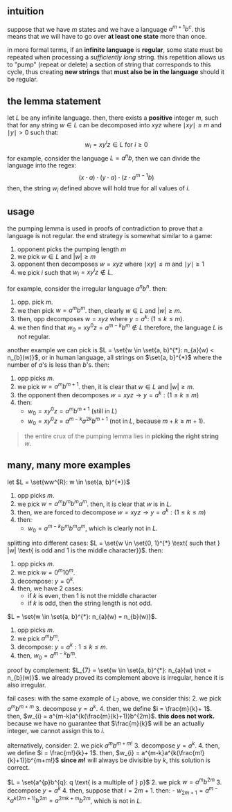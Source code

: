 ## intuition
suppose that we have $m$ states and we have a language $a^{m+1}b^{c}$. this means that we will have to go over **at least one state** more than once. 

in more formal terms, if an **infinite language** is **regular**, some state must be repeated when processing a *sufficiently long* string. this repetition allows us to "pump" (repeat or delete) a section of string that corresponds to this cycle, thus creating **new strings** that **must also be in the language** should it be regular.

## the lemma statement
let $L$ be any infinite language. then, there exists a **positive** integer $m$, such that for any string $w \in L$ can be decomposed into $xyz$ where $\mid xy \mid \leq m$ and $\mid y\mid \gt 0$ such that: 
$$w_{i}=xy^{i}z \in L \ \text{for} \ i \geq0$$
for example, consider the language $L = a^{n}b$, then we can divide the language into the regex: 
$$(x\cdot a)\cdot(y\cdot a)\cdot(z\cdot a^{m-1}b)$$
then, the string $w_i$ defined above will hold true for all values of $i$.
## usage
the pumping lemma is used in proofs of contradiction to prove that a language is not regular. the end strategy is somewhat similar to a game: 
1. opponent picks the pumping length $m$
2. we pick $w \in L$ and $|w| \geq m$
3. opponent then decomposes $w = xyz$ where $\mid xy \mid \leq m$ and $\mid y\mid \geq 1$
4. we pick $i$ such that $w_{i}=xy^{i}z \not \in L$.

for example, consider the irregular language $a^{n}b^{n}$. then: 
1. opp. pick $m$.
2. we then pick $w = a^{m}b^{m}$. then, clearly $w \in L$ and $|w| \geq m$.
3. then, opp decomposes $w=xyz$ where $y = a^{k}: \ (1 \leq k \leq m)$.
4. we then find that $w_{0}=xy^{0}z=a^{m-k}b^{m} \not \in L$
therefore, the language $L$ is not regular.

another example we can pick is $L = \set{w \in \set{a, b}^{*}: n_{a}(w) < n_{b}(w)}$, or in human language, all strings on $\set{a, b}^{*}$ where the number of $a$'s is less than $b$'s. then: 
1. opp picks $m$.
2. we pick $w=a^{m}b^{m+1}$. then, it is clear that $w \in L$ and $|w| \geq m$.
3. the opponent then decomposes $w = xyz \rightarrow y = a^{k}: (1 \leq k \leq m)$
4. then: 
	- $w_{0}=xy^{0}z = a^{m}b^{m+1}$ (still in $L$)
	- $w_{0}=xy^{0}z = a^{m-k}a^{2k}b^{m+1}$ (not in $L$, because $m + k \geq m + 1$).

> the entire crux of the pumping lemma lies in **picking the right string** $w$.

## many, many more examples
let $L = \set{ww^{R}: w \in \set{a, b}^{*}}$
1. opp picks $m$.
2. we pick $w=a^{m}b^{m}b^{m}a^{m}$. then, it is clear that $w$ is in $L$. 
3. then, we are forced to decompose $w = xyz \rightarrow y = a^{k}: (1\leq k \leq m)$
4. then: 
	- $w_{0}= a^{m-k}b^{m}b^{m}a^{m}$, which is clearly not in $L$.

splitting into different cases: 
$L = \set{w \in \set{0, 1}^{*} \text{ such that } |w| \text{ is odd and 1 is the middle character}}$.
then: 
1. opp picks $m$. 
2. we pick $w = 0^{m}10^{m}$. 
3. decompose: $y = 0^k$.
4. then, we have 2 cases: 
	- if $k$ is even, then 1 is not the middle character
	- if $k$ is odd, then the string length is not odd.

$L = \set{w \in \set{a, b}^{*}: n_{a}(w) = n_{b}(w)}$.
1. opp picks $m$.
2. we pick $a^{m}b^{m}$.
3. decompose: $y = a^{k}: 1 \leq k \leq m$.
4. then, $w_{0}=a^{m-k}b^{m}$.

proof by complement: 
$L_{7} = \set{w \in \set{a, b}^{*}: n_{a}(w) \not = n_{b}(w)}$.
we already proved its complement above is irregular, hence it is also irregular.

fail cases: 
with the same example of $L_{7}$ above, we consider this: 
2. we pick $a^{m}b^{m + m}$
3. decompose $y = a^{k}$. 
4. then, we define $i = \frac{m}{k}+ 1$. then, $w_{i} = a^{m-k}a^{k(\frac{m}{k}+1)}b^{2m}$.
**this does not work.** because we have no guarantee that $\frac{m}{k}$ will be an actually integer, we cannot assign this to $i$.

alternatively, consider: 
2. we pick $a^{m}b^{m + m!}$
3. decompose $y = a^{k}$. 
4. then, we define $i = \frac{m!}{k}+ 1$. then, $w_{i} = a^{m-k}a^{k(\frac{m!}{k}+1)}b^{m+m!}$
**since $m!$** will always be divisible by $k$, this solution is correct.

$L = \set{a^{p}b^{q}: q \text{ is a multiple of } p}$
2. we pick $w = a^{m}b^{2m}$
3. decompose $y = a^{k}$
4. then, suppose that $i = 2m + 1$. then: 
	- $w_{2m+1} = a^{m-k}a^{k(2m+1)}b^{2m} = a^{2mk+m}b^{2m}$, which is not in $L$.

